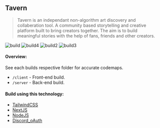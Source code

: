 ## Tavern

> Tavern is an independant non-algorithm art discovery and collaberation tool. A
> community based storytelling and creative platform built to bring creators
> together. The aim is to build meaningful stories with the help of fans, friends and
> other creators.

![build](https://i.imgur.com/siv0KL5.jpeg) ![build4](https://i.imgur.com/FuDth2C.png)
![build2](https://i.imgur.com/XGMjGN0.png) ![build3](https://i.imgur.com/mTExn9c.png)

#### Overview:

See each builds respective folder for accurate codemaps.

- `/client` - Front-end build.
- `/server` - Back-end build.

#### Build using this technology:

- [TailwindCSS](https://tailwindcss.com/)
- [NextJS](https://nextjs.org/)
- [NodeJS](https://nodejs.org/en/)
- [Discord_oAuth](https://discord.com/developers/docs/topics/oauth2)
